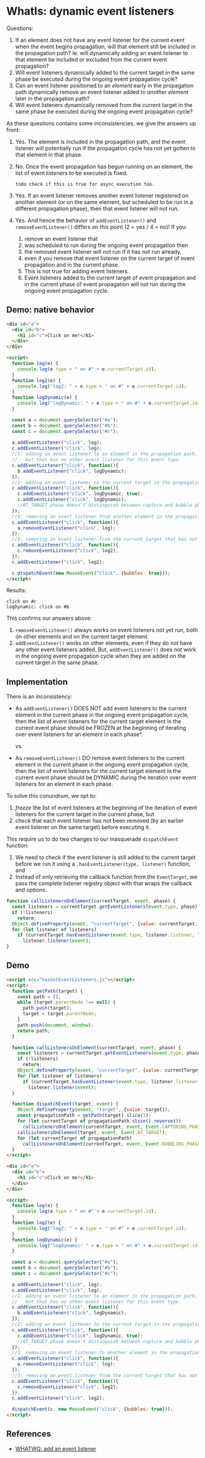 # WhatIs: dynamic event listeners

Questions:

1. If an element does not have any event listener for the current event when the event begins propagation, will that element still be included in the propagation path? Ie. will dynamically adding an event listener to that element be included or excluded from the current event propagation?
2. Will event listeners dynamically added to the current target in the same phase be executed during the ongoing event propagation cycle?
3. Can an event listener positioned to an *element* early in the propagation path dynamically remove an event listener added to *another element* later in the propagation path?
4. Will event listeners dynamically removed from the current target in the same phase be executed during the ongoing event propagation cycle?

As these questions contains some inconsistencies, we give the answers up front:

1. Yes. The element is included in the propagation path, and the event listener will potentially run if the propagation cycle has not yet gotten to that element in that phase.
2. No. Once the event propagation has begun running on an element, the list of event listeners to be executed is fixed. 

       todo check if this is true for async execution too.

3. Yes. If an event listener removes another event listener registered on another element (or on the same element, but scheduled to be run in a different propagation phase), then that event listener will not run.
4. Yes. And hence the behavior of `addEventListener()` and `removeEventListener()` differs on this point (2 = yes / 4 = no)! If you:
   1. remove an event listener that
   2. was scheduled to run during the ongoing event propagation then 
   3. the removed event listener will *not* run if it has not run already,
   4. even if you remove that event listener on the current target of event propagation and in the current phase.
   5. This is not true for adding event listeners.
   6. Event listeners added to the current target of event propagation and in the current phase of event propagation will not run during the ongoing event propagation cycle. 

## Demo: native behavior 

```html
<div id="a">
  <div id="b">
    <h1 id="c">Click on me!</h1>
  </div>
</div>

<script>
  function log(e) {
    console.log(e.type + " on #" + e.currentTarget.id);
  } 
  function log2(e) {
    console.log("log2: " + e.type + " on #" + e.currentTarget.id);
  } 
  function logDynamic(e) {
    console.log("logDynamic: " + e.type + " on #" + e.currentTarget.id);
  }                         

  const a = document.querySelector("#a");
  const b = document.querySelector("#b");
  const c = document.querySelector("#c");
  
  a.addEventListener("click", log);
  c.addEventListener("click", log);
  //1: adding an event listener to an element in the propagation path, 
  //   but that has no other event listener for this event type. 
  c.addEventListener("click", function(){
    b.addEventListener("click", logDynamic);
  });
  //2: adding an event listener to the current target in the propagation path i the same phase
  c.addEventListener("click", function(){
    c.addEventListener("click", logDynamic, true);  
    c.addEventListener("click", logDynamic);  
    //AT_TARGET phase doesn't distinguish between capture and bubble phase, none is run in the first pass
  });
  //3: removing an event listener from another element in the propagation path that has not yet run.
  c.addEventListener("click", function(){
    a.removeEventListener("click", log);  
  });
  //3: removing an event listener from the current target that has not yet run
  c.addEventListener("click", function(){
    c.removeEventListener("click", log2);  
  });
  c.addEventListener("click", log2);

  c.dispatchEvent(new MouseEvent("click", {bubbles: true}));
</script>
```   

Results:

```
click on #c
logDynamic: click on #b
```

This confirms our answers above:
1. `removeEventListener()` always works on event listeners not yet run, both on other elements and on the current target element.
2. `addEventListener()` works on other elements, even if they do not have any other event listeners added. But, `addEventListener()` does not work in the ongoing event propagation cycle when they are added on the current target in the same phase. 

## Implementation

There is an inconsistency:
 * As `addEventListener()` DOES NOT add event listeners to the current element in the current phase in the ongoing event propagation cycle, then the list of event listeners for the current target element in the current event phase should be FROZEN at the beginning of iterating over event listeners for an element in each phase*. 
 
   vs.
 
 * As `removeEventListener()` DO remove event listeners to the current element in the current phase in the ongoing event propagation cycle, then the list of event listeners for the current target element in the current event phase should be DYNAMIC during the iteration over event listeners for an element in each phase.
 
To solve this conundrum, we opt to:
1. *freeze* the list of event listeners at the beginning of the iteration of event listeners for the current target in the current phase, but
2. *check* that each event listener has not been removed (by an earlier event listener on the same target) before executing it.  

This require us to do two changes to our masquerade `dispatchEvent` function:

1. We need to check if the event listener is still added to the current target before we run it using a  `.hasEventListener(type, listener)` function, and
2. Instead of only retrieving the callback function from the `EventTarget`, we pass the complete listener registry object with that wraps the callback and options. 

```javascript
function callListenersOnElement(currentTarget, event, phase) {
  const listeners = currentTarget.getEventListeners(event.type, phase);
  if (!listeners)
    return;
  Object.defineProperty(event, "currentTarget", {value: currentTarget, writable: true});
  for (let listener of listeners)
    if (currentTarget.hasEventListener(event.type, listener.listener, listener.options))
      listener.listener(event);
}
```  

## Demo

```html
<script src="hasGetEventListeners.js"></script>
<script>
  function getPath(target) {
    const path = [];
    while (target.parentNode !== null) {
      path.push(target);
      target = target.parentNode;
    }
    path.push(document, window);
    return path;
  }

  function callListenersOnElement(currentTarget, event, phase) {
    const listeners = currentTarget.getEventListeners(event.type, phase);
    if (!listeners)
      return;
    Object.defineProperty(event, "currentTarget", {value: currentTarget, writable: true});
    for (let listener of listeners)
      if (currentTarget.hasEventListener(event.type, listener.listener, listener.options))
        listener.listener(event);
  }

  function dispatchEvent(target, event) {
    Object.defineProperty(event, "target", {value: target});
    const propagationPath = getPath(target).slice(1);
    for (let currentTarget of propagationPath.slice().reverse())
      callListenersOnElement(currentTarget, event, Event.CAPTURING_PHASE);
    callListenersOnElement(target, event, Event.AT_TARGET);
    for (let currentTarget of propagationPath)
      callListenersOnElement(currentTarget, event, Event.BUBBLING_PHASE);
  }
</script>

<div id="a">
  <div id="b">
    <h1 id="c">Click on me!</h1>
  </div>
</div>

<script>
  function log(e) {
    console.log(e.type + " on #" + e.currentTarget.id);
  }
  function log2(e) {
    console.log("log2: " + e.type + " on #" + e.currentTarget.id);
  }
  function logDynamic(e) {
    console.log("logDynamic: " + e.type + " on #" + e.currentTarget.id);
  }

  const a = document.querySelector("#a");
  const b = document.querySelector("#b");
  const c = document.querySelector("#c");

  a.addEventListener("click", log);
  c.addEventListener("click", log);
  //1: adding an event listener to an element in the propagation path,
  //   but that has no other event listener for this event type.
  c.addEventListener("click", function(){
    b.addEventListener("click", logDynamic);
  });
  //2: adding an event listener to the current target in the propagation path i the same phase
  c.addEventListener("click", function(){
    c.addEventListener("click", logDynamic, true);
    //AT_TARGET phase doesn't distinguish between capture and bubble phase
  });
  //3: removing an event listener to another element in the propagation path that has not yet run.
  c.addEventListener("click", function(){
    a.removeEventListener("click", log);
  });
  //3: removing an event listener from the current target that has not yet run
  c.addEventListener("click", function(){
    c.removeEventListener("click", log2);
  });
  c.addEventListener("click", log2);

  dispatchEvent(c, new MouseEvent("click", {bubbles: true}));
</script>
```

## References

  * [WHATWG: add an event listener](https://dom.spec.whatwg.org/#add-an-event-listener)
